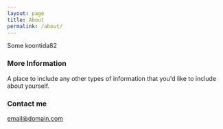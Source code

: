 ```yaml
---
layout: page
title: About
permalink: /about/
---
```


Some koontida82

### More Information

A place to include any other types of information that you'd like to include about yourself.

### Contact me

[email@domain.com](mailto:email@domain.com)
